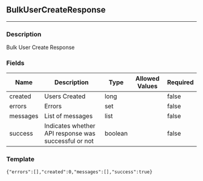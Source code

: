 ## BulkUserCreateResponse
---
### Description
Bulk User Create Response
### Fields
| Name | Description | Type | Allowed Values | Required |
| ---- | ----------- | ---- | -------------- | -------- |
| created | Users Created | long |  | false |
| errors | Errors | set |  | false |
| messages | List of messages | list |  | false |
| success | Indicates whether API response was successful or not | boolean |  | false |
### Template
```
{"errors":[],"created":0,"messages":[],"success":true}
```
